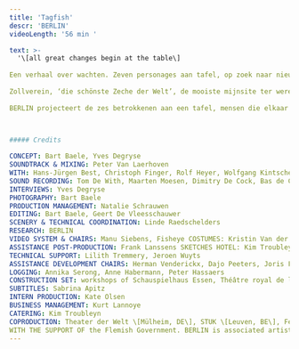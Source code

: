 ```yaml
---
title: 'Tagfish'
descr: 'BERLIN'
videoLength: '56 min '

text: >-
  '\[all great changes begin at the table\]  
  
Een verhaal over wachten. Zeven personages aan tafel, op zoek naar nieuwe bestemmingen voor de braakliggende terreinen in hun gebied. Een conferentie die in realiteit nooit plaatsvond.  
  
Zollverein, ‘die schönste Zeche der Welt’, de mooiste mijnsite ter wereld. Een verlaten UNESCO werelderfgoed site in Duitsland, waar plannen in de maak zijn om een luxehotel en een school te bouwen. Sjeik Hani Yamani is geïnteresseerd om in het project te investeren. Terwijl de sjeik wacht op duidelijke richtlijnen en toestemmingen, wachten de Duitsers op hun beurt op een handtekening van de investeerder.  
  
BERLIN projecteert de zes betrokkenen aan een tafel, mensen die elkaar in realiteit nooit ontmoetten, een samengestelde ontmoeting. Een zevende stoel is leeg. Terwijl ze wachten op de komst van de sjeik, ontstaat er een discussie over de mogelijke toekomstplannen voor de site.

‍

##### Credits

CONCEPT: Bart Baele, Yves Degryse  
SOUNDTRACK & MIXING: Peter Van Laerhoven  
WITH: Hans-Jürgen Best, Christoph Finger, Rolf Heyer, Wolfgang Kintscher, Kaspar Kraemer, Thomas Rempen, Kostas Mitsalis, the Consolidation choir  
SOUND RECORDING: Tom De With, Maarten Moesen, Dimitry De Cock, Bas de Caluwé  
INTERVIEWS: Yves Degryse  
PHOTOGRAPHY: Bart Baele  
PRODUCTION MANAGEMENT: Natalie Schrauwen  
EDITING: Bart Baele, Geert De Vleesschauwer  
SCENERY & TECHNICAL COORDINATION: Linde Raedschelders  
RESEARCH: BERLIN  
VIDEO SYSTEM & CHAIRS: Manu Siebens, Fisheye COSTUMES: Kristin Van der Weken, Kim Troubleyn  
ASSISTANCE POST-PRODUCTION: Frank Lanssens SKETCHES HOTEL: Kim Troubleyn  
TECHNICAL SUPPORT: Lilith Tremmery, Jeroen Wuyts  
ASSISTANCE DEVELOPMENT CHAIRS: Herman Venderickx, Dajo Peeters, Joris Festjens  
LOGGING: Annika Serong, Anne Habermann, Peter Hassaers  
CONSTRUCTION SET: workshops of Schauspielhaus Essen, Théâtre royal de la Monnaie, Babs Boey, Anne Heyman  
SUBTITLES: Sabrina Apitz  
INTERN PRODUCTION: Kate Olsen  
BUSINESS MANAGEMENT: Kurt Lannoye  
CATERING: Kim Troubleyn  
COPRODUCTION: Theater der Welt \[Mülheim, DE\], STUK \[Leuven, BE\], Festival TEMPS D'IMAGES 2010 / La Ferme du Buisson \[Scène Nationale de Marne-la-Vallée, FR\], Wiener Festwochen \[Vienna, AT\].  
WITH THE SUPPORT OF the Flemish Government. BERLIN is associated artist to deSingel \[Antwerp, BE\] & le CENTQUATRE-PARIS \[FR\].'
---
```

